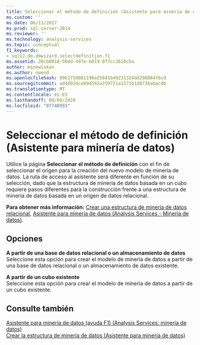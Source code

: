 ```yaml
---
title: Seleccionar el método de definición (Asistente para minería de datos) | Microsoft Docs
ms.custom: ''
ms.date: 06/13/2017
ms.prod: sql-server-2014
ms.reviewer: ''
ms.technology: analysis-services
ms.topic: conceptual
f1_keywords:
- sql12.dm.dmwizard.selectdefinition.f1
ms.assetid: 20cb0018-56dd-497e-b019-8f7cc3610cba
author: minewiskan
ms.author: owend
ms.openlocfilehash: 09b1750081198a258d1b49231324dd296084f6cd
ms.sourcegitcommit: ad4d92dce894592a259721a1571b1d8736abacdb
ms.translationtype: MT
ms.contentlocale: es-ES
ms.lasthandoff: 08/04/2020
ms.locfileid: "87748955"
---
```

# <a name="select-the-definition-method-data-mining-wizard"></a>Seleccionar el método de definición (Asistente para minería de datos)
  Utilice la página **Seleccionar el método de definición** con el fin de seleccionar el origen para la creación del nuevo modelo de minería de datos. La ruta de acceso al asistente será diferente en función de su selección, dado que la estructura de minería de datos basada en un cubo requiere pasos diferentes para la construcción frente a una estructura de minería de datos basada en un origen de datos relacional.  
  
 **Para obtener más información:** [Crear una estructura de minería de datos relacional](data-mining/create-a-relational-mining-structure.md), [Asistente para minería de datos &#40;Analysis Services - Minería de datos&#41;](data-mining/data-mining-wizard-analysis-services-data-mining.md).  
  
## <a name="options"></a>Opciones  
 **A partir de una base de datos relacional o un almacenamiento de datos**  
 Seleccione esta opción para crear el modelo de minería de datos a partir de una base de datos relacional o un almacenamiento de datos existente.  
  
 **A partir de un cubo existente**  
 Seleccione esta opción para crear el modelo de minería de datos a partir de un cubo existente.  
  
## <a name="see-also"></a>Consulte también  
 [Asistente para minería de datos (ayuda F1) &#40;Analysis Services: minería de datos&#41;](data-mining-wizard-f1-help-analysis-services-data-mining.md)   
 [Crear la estructura de minería de datos &#40;Asistente para minería de datos&#41;](create-the-data-mining-structure-data-mining-wizard.md)  
  
  
